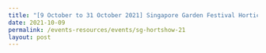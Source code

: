 ```yaml
---
title: "[9 October to 31 October 2021] Singapore Garden Festival Horticulture Show"
date: 2021-10-09
permalink: /events-resources/events/sg-hortshow-21
layout: post
---
```

